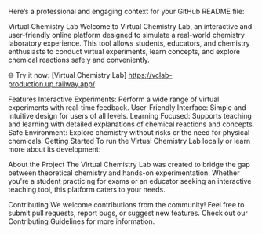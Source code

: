 Here’s a professional and engaging context for your GitHub README file:

Virtual Chemistry Lab
Welcome to Virtual Chemistry Lab, an interactive and user-friendly online platform designed to simulate a real-world chemistry laboratory experience. This tool allows students, educators, and chemistry enthusiasts to conduct virtual experiments, learn concepts, and explore chemical reactions safely and conveniently.

🌐 Try it now: [Virtual Chemistry Lab] https://vclab-production.up.railway.app/

Features
Interactive Experiments: Perform a wide range of virtual experiments with real-time feedback.
User-Friendly Interface: Simple and intuitive design for users of all levels.
Learning Focused: Supports teaching and learning with detailed explanations of chemical reactions and concepts.
Safe Environment: Explore chemistry without risks or the need for physical chemicals.
Getting Started
To run the Virtual Chemistry Lab locally or learn more about its development:

About the Project
The Virtual Chemistry Lab was created to bridge the gap between theoretical chemistry and hands-on experimentation. Whether you're a student practicing for exams or an educator seeking an interactive teaching tool, this platform caters to your needs.

Contributing
We welcome contributions from the community! Feel free to submit pull requests, report bugs, or suggest new features. Check out our Contributing Guidelines for more information.

